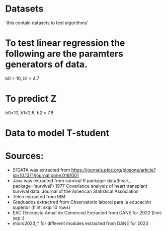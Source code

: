 # Datasets
'this contain datasets to test algorithms' 



# To test linear regression the following are the paramters generators of data.
b0 = 10, b1 = 4.7

# To predict Z

b0=10, b1=2.6, b2 = 7.8


# Data to model T-student 


# Sources:

* S1DATA was extracted from https://journals.plos.org/plosone/article?id=10.1371/journal.pone.0181001
* Jasa was extracted from survival R package: data(heart, package='survival') 1977 Covariance analysis of heart transplant survival data. Journal of the
American Statistical Association
* Telco extracted from IBM
* Graduados extractred from Observatorio laboral para la educación superior (hint: skip 10 rows)
* EAC (Encuesta Anual de Comercio) Extracted from DANE for 2022 (hint: sep ;)
* micro2023_* for different modules extracted from DANE for 2023
